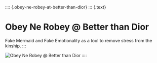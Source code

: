 :::: {.obey-ne-robey-at-better-than-dior}
::: {.text}
# Obey Ne Robey @ Better than Dior

Fake Mermaid and Fake Emotionality as a tool to remove stress from the kinship.
::: 

![Obey Ne Robey @ Better than Dior](/pictures/projects/flow/obey-ne-robey-fake-mermaid-01.jpg)
::::
